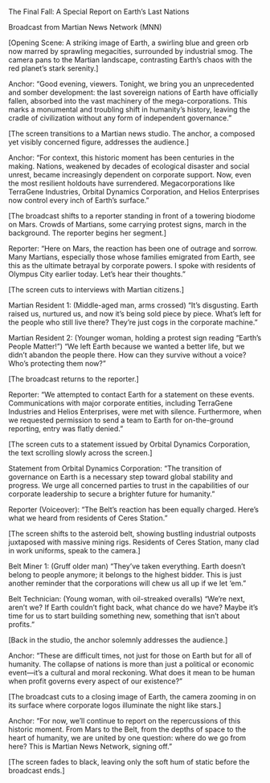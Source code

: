 The Final Fall: A Special Report on Earth’s Last Nations

Broadcast from Martian News Network (MNN)

[Opening Scene: A striking image of Earth, a swirling blue and green orb now marred by sprawling megacities, surrounded by industrial smog. The camera pans to the Martian landscape, contrasting Earth’s chaos with the red planet’s stark serenity.]

Anchor: “Good evening, viewers. Tonight, we bring you an unprecedented and somber development: the last sovereign nations of Earth have officially fallen, absorbed into the vast machinery of the mega-corporations. This marks a monumental and troubling shift in humanity’s history, leaving the cradle of civilization without any form of independent governance.”

[The screen transitions to a Martian news studio. The anchor, a composed yet visibly concerned figure, addresses the audience.]

Anchor: “For context, this historic moment has been centuries in the making. Nations, weakened by decades of ecological disaster and social unrest, became increasingly dependent on corporate support. Now, even the most resilient holdouts have surrendered. Megacorporations like TerraGene Industries, Orbital Dynamics Corporation, and Helios Enterprises now control every inch of Earth’s surface.”

[The broadcast shifts to a reporter standing in front of a towering biodome on Mars. Crowds of Martians, some carrying protest signs, march in the background. The reporter begins her segment.]

Reporter: “Here on Mars, the reaction has been one of outrage and sorrow. Many Martians, especially those whose families emigrated from Earth, see this as the ultimate betrayal by corporate powers. I spoke with residents of Olympus City earlier today. Let’s hear their thoughts.”

[The screen cuts to interviews with Martian citizens.]

Martian Resident 1: (Middle-aged man, arms crossed) “It’s disgusting. Earth raised us, nurtured us, and now it’s being sold piece by piece. What’s left for the people who still live there? They’re just cogs in the corporate machine.”

Martian Resident 2: (Younger woman, holding a protest sign reading “Earth’s People Matter!”) “We left Earth because we wanted a better life, but we didn’t abandon the people there. How can they survive without a voice? Who’s protecting them now?”

[The broadcast returns to the reporter.]

Reporter: “We attempted to contact Earth for a statement on these events. Communications with major corporate entities, including TerraGene Industries and Helios Enterprises, were met with silence. Furthermore, when we requested permission to send a team to Earth for on-the-ground reporting, entry was flatly denied.”

[The screen cuts to a statement issued by Orbital Dynamics Corporation, the text scrolling slowly across the screen.]

Statement from Orbital Dynamics Corporation:
“The transition of governance on Earth is a necessary step toward global stability and progress. We urge all concerned parties to trust in the capabilities of our corporate leadership to secure a brighter future for humanity.”

Reporter (Voiceover): “The Belt’s reaction has been equally charged. Here’s what we heard from residents of Ceres Station.”

[The screen shifts to the asteroid belt, showing bustling industrial outposts juxtaposed with massive mining rigs. Residents of Ceres Station, many clad in work uniforms, speak to the camera.]

Belt Miner 1: (Gruff older man) “They’ve taken everything. Earth doesn’t belong to people anymore; it belongs to the highest bidder. This is just another reminder that the corporations will chew us all up if we let ‘em.”

Belt Technician: (Young woman, with oil-streaked overalls) “We’re next, aren’t we? If Earth couldn’t fight back, what chance do we have? Maybe it’s time for us to start building something new, something that isn’t about profits.”

[Back in the studio, the anchor solemnly addresses the audience.]

Anchor: “These are difficult times, not just for those on Earth but for all of humanity. The collapse of nations is more than just a political or economic event—it’s a cultural and moral reckoning. What does it mean to be human when profit governs every aspect of our existence?”

[The broadcast cuts to a closing image of Earth, the camera zooming in on its surface where corporate logos illuminate the night like stars.]

Anchor: “For now, we’ll continue to report on the repercussions of this historic moment. From Mars to the Belt, from the depths of space to the heart of humanity, we are united by one question: where do we go from here? This is Martian News Network, signing off.”

[The screen fades to black, leaving only the soft hum of static before the broadcast ends.]
